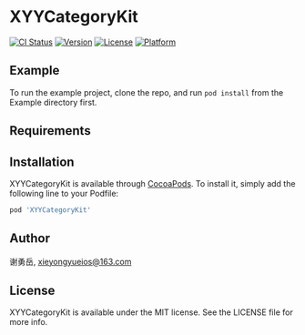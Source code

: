 # XYYCategoryKit

[![CI Status](https://img.shields.io/travis/谢勇岳/XYYCategoryKit.svg?style=flat)](https://travis-ci.org/谢勇岳/XYYCategoryKit)
[![Version](https://img.shields.io/cocoapods/v/XYYCategoryKit.svg?style=flat)](https://cocoapods.org/pods/XYYCategoryKit)
[![License](https://img.shields.io/cocoapods/l/XYYCategoryKit.svg?style=flat)](https://cocoapods.org/pods/XYYCategoryKit)
[![Platform](https://img.shields.io/cocoapods/p/XYYCategoryKit.svg?style=flat)](https://cocoapods.org/pods/XYYCategoryKit)

## Example

To run the example project, clone the repo, and run `pod install` from the Example directory first.

## Requirements

## Installation

XYYCategoryKit is available through [CocoaPods](https://cocoapods.org). To install
it, simply add the following line to your Podfile:

```ruby
pod 'XYYCategoryKit'
```

## Author

谢勇岳, xieyongyueios@163.com

## License

XYYCategoryKit is available under the MIT license. See the LICENSE file for more info.
